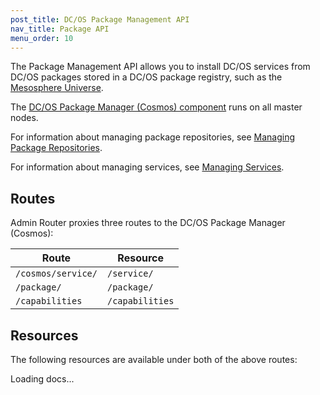 ```yaml
---
post_title: DC/OS Package Management API
nav_title: Package API
menu_order: 10
---
```


The Package Management API allows you to install DC/OS services from DC/OS packages stored in a DC/OS package registry, such as the [Mesosphere Universe](/docs/1.9/overview/concepts/#mesosphere-universe).

The [DC/OS Package Manager (Cosmos) component](/docs/1.9/overview/architecture/components/#dcos-package-manager) runs on all master nodes.

For information about managing package repositories, see [Managing Package Repositories](/docs/1.9/usage/repo/).

For information about managing services, see [Managing Services](/docs/1.9/usage/managing-services/).


## Routes

Admin Router proxies three routes to the DC/OS Package Manager (Cosmos):

| Route | Resource |
|-------|----------|
| `/cosmos/service/` | `/service/` |
| `/package/` | `/package/` |
| `/capabilities` | `/capabilities` |


## Resources

The following resources are available under both of the above routes:

<div class="swagger-section">
  <div id="message-bar" class="swagger-ui-wrap message-success" data-sw-translate=""></div>
  <div id="swagger-ui-container" class="swagger-ui-wrap" data-api="/docs/1.9/api/package-manager.yaml">

  <div class="info" id="api_info">
    <div class="info_title">Loading docs...</div>
  <div class="info_description markdown"></div>
</div>
